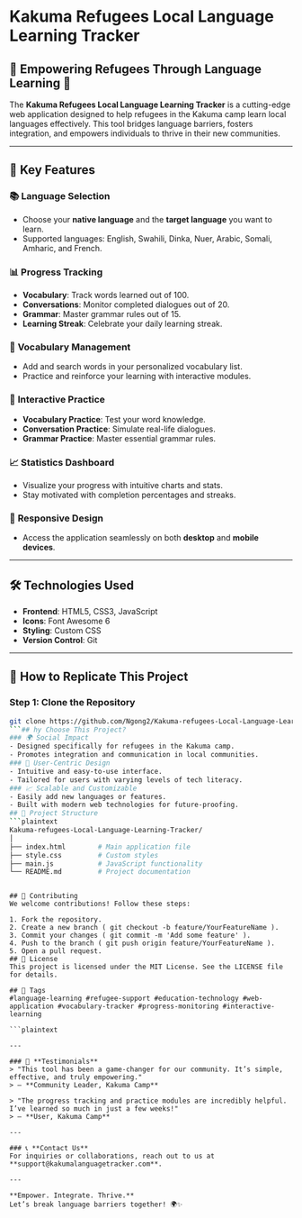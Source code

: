 # Kakuma Refugees Local Language Learning Tracker

## 🌟 **Empowering Refugees Through Language Learning** 🌟

The **Kakuma Refugees Local Language Learning Tracker** is a cutting-edge web application designed to help refugees in the Kakuma camp learn local languages effectively. This tool bridges language barriers, fosters integration, and empowers individuals to thrive in their new communities.

---

## 🚀 **Key Features**

### 📚 **Language Selection**
- Choose your **native language** and the **target language** you want to learn.
- Supported languages: English, Swahili, Dinka, Nuer, Arabic, Somali, Amharic, and French.

### 📊 **Progress Tracking**
- **Vocabulary**: Track words learned out of 100.
- **Conversations**: Monitor completed dialogues out of 20.
- **Grammar**: Master grammar rules out of 15.
- **Learning Streak**: Celebrate your daily learning streak.

### 📝 **Vocabulary Management**
- Add and search words in your personalized vocabulary list.
- Practice and reinforce your learning with interactive modules.

### 🎯 **Interactive Practice**
- **Vocabulary Practice**: Test your word knowledge.
- **Conversation Practice**: Simulate real-life dialogues.
- **Grammar Practice**: Master essential grammar rules.

### 📈 **Statistics Dashboard**
- Visualize your progress with intuitive charts and stats.
- Stay motivated with completion percentages and streaks.

### 📱 **Responsive Design**
- Access the application seamlessly on both **desktop** and **mobile devices**.

---

## 🛠️ **Technologies Used**
- **Frontend**: HTML5, CSS3, JavaScript
- **Icons**: Font Awesome 6
- **Styling**: Custom CSS
- **Version Control**: Git

---

## 🚀 **How to Replicate This Project**

### Step 1: Clone the Repository
```bash
git clone https://github.com/Ngong2/Kakuma-refugees-Local-Language-Learning-Tracker.git
```## hy Choose This Project?
### 🌍 Social Impact
- Designed specifically for refugees in the Kakuma camp.
- Promotes integration and communication in local communities.
### 🎯 User-Centric Design
- Intuitive and easy-to-use interface.
- Tailored for users with varying levels of tech literacy.
### 📈 Scalable and Customizable
- Easily add new languages or features.
- Built with modern web technologies for future-proofing.
## 📂 Project Structure
```plaintext
Kakuma-refugees-Local-Language-Learning-Tracker/
│
├── index.html        # Main application file
├── style.css         # Custom styles
├── main.js           # JavaScript functionality
└── README.md         # Project documentation
 ```
```

## 🤝 Contributing
We welcome contributions! Follow these steps:

1. Fork the repository.
2. Create a new branch ( git checkout -b feature/YourFeatureName ).
3. Commit your changes ( git commit -m 'Add some feature' ).
4. Push to the branch ( git push origin feature/YourFeatureName ).
5. Open a pull request.
## 📜 License
This project is licensed under the MIT License. See the LICENSE file for details.

## 🔖 Tags
#language-learning #refugee-support #education-technology #web-application #vocabulary-tracker #progress-monitoring #interactive-learning

```plaintext

---

### 💬 **Testimonials**
> "This tool has been a game-changer for our community. It’s simple, effective, and truly empowering."  
> – **Community Leader, Kakuma Camp**

> "The progress tracking and practice modules are incredibly helpful. I’ve learned so much in just a few weeks!"  
> – **User, Kakuma Camp**

---

### 📞 **Contact Us**
For inquiries or collaborations, reach out to us at **support@kakumalanguagetracker.com**.

---

**Empower. Integrate. Thrive.**  
Let’s break language barriers together! 🌍✨
 ```
```
